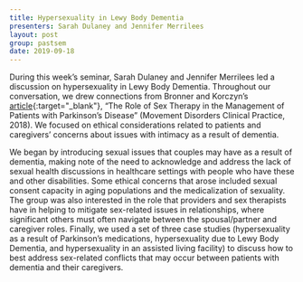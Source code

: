 ```yaml
---
title: Hypersexuality in Lewy Body Dementia
presenters: Sarah Dulaney and Jennifer Merrilees
layout: post
group: pastsem
date: 2019-09-18
---
```


During this week’s seminar, Sarah Dulaney and Jennifer Merrilees led a discussion on hypersexuality in Lewy Body Dementia. Throughout our 
conversation, we drew connections from Bronner and Korczyn’s 
[article](https://onlinelibrary.wiley.com/doi/10.1002/mdc3.12561){:target="_blank"}, “The Role of Sex Therapy in the Management of Patients with Parkinson’s Disease” (Movement Disorders Clinical Practice,
2018). We focused on ethical considerations related to patients and caregivers’ concerns about issues with intimacy as a result of 
dementia.

We began by introducing sexual issues that couples may have as a result of dementia, making note of the need to acknowledge and 
address the lack of sexual health discussions in healthcare settings with people who have these and other disabilities. Some ethical 
concerns that arose included sexual consent capacity in aging populations and the medicalization of sexuality. The group was also 
interested in the role that providers and sex therapists have in helping to mitigate sex-related issues in relationships, where 
significant others must often navigate between the spousal/partner and caregiver roles. Finally, we used a set of three case studies 
(hypersexuality as a result of Parkinson’s medications, hypersexuality due to Lewy Body Dementia, and hypersexuality in an assisted 
living facility) to discuss how to best address sex-related conflicts that may occur between patients with dementia and their caregivers.
